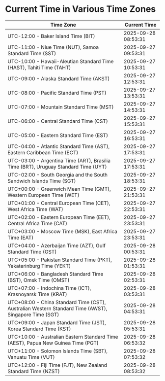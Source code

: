 # Current Time in Various Time Zones

| Time Zone | Current Time |
|-----------|--------------|
| UTC-12:00 - Baker Island Time (BIT) | 2025-09-28 08:53:31 |
| UTC-11:00 - Niue Time (NUT), Samoa Standard Time (SST) | 2025-09-27 09:53:31 |
| UTC-10:00 - Hawaii-Aleutian Standard Time (HAST), Tahiti Time (TAHT) | 2025-09-27 10:53:31 |
| UTC-09:00 - Alaska Standard Time (AKST) | 2025-09-27 12:53:31 |
| UTC-08:00 - Pacific Standard Time (PST) | 2025-09-27 13:53:31 |
| UTC-07:00 - Mountain Standard Time (MST) | 2025-09-27 14:53:31 |
| UTC-06:00 - Central Standard Time (CST) | 2025-09-27 15:53:31 |
| UTC-05:00 - Eastern Standard Time (EST) | 2025-09-27 16:53:31 |
| UTC-04:00 - Atlantic Standard Time (AST), Eastern Caribbean Time (ECT) | 2025-09-27 17:53:31 |
| UTC-03:00 - Argentina Time (ART), Brasília Time (BRT), Uruguay Standard Time (UYT) | 2025-09-27 17:53:31 |
| UTC-02:00 - South Georgia and the South Sandwich Islands Time (SGT) | 2025-09-27 18:53:31 |
| UTC±00:00 - Greenwich Mean Time (GMT), Western European Time (WET) | 2025-09-27 21:53:31 |
| UTC+01:00 - Central European Time (CET), West Africa Time (WAT) | 2025-09-27 22:53:31 |
| UTC+02:00 - Eastern European Time (EET), Central Africa Time (CAT) | 2025-09-27 23:53:31 |
| UTC+03:00 - Moscow Time (MSK), East Africa Time (EAT) | 2025-09-27 23:53:31 |
| UTC+04:00 - Azerbaijan Time (AZT), Gulf Standard Time (GST) | 2025-09-28 00:53:31 |
| UTC+05:00 - Pakistan Standard Time (PKT), Yekaterinburg Time (YEKT) | 2025-09-28 01:53:31 |
| UTC+06:00 - Bangladesh Standard Time (BST), Omsk Time (OMST) | 2025-09-28 02:53:31 |
| UTC+07:00 - Indochina Time (ICT), Krasnoyarsk Time (KRAT) | 2025-09-28 03:53:31 |
| UTC+08:00 - China Standard Time (CST), Australian Western Standard Time (AWST), Singapore Time (SGT) | 2025-09-28 04:53:31 |
| UTC+09:00 - Japan Standard Time (JST), Korea Standard Time (KST) | 2025-09-28 05:53:31 |
| UTC+10:00 - Australian Eastern Standard Time (AEST), Papua New Guinea Time (PGT) | 2025-09-28 06:53:32 |
| UTC+11:00 - Solomon Islands Time (SBT), Vanuatu Time (VUT) | 2025-09-28 07:53:32 |
| UTC+12:00 - Fiji Time (FJT), New Zealand Standard Time (NZST) | 2025-09-28 08:53:32 |
